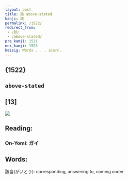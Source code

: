 ```yaml
---
layout: post
title: 該 above-stated
kanji: 該
permalink: /1522/
redirect_from:
 - /該/
 - /above-stated/
pre_kanji: 1521
nex_kanji: 1523
heisig: Words . . . acorn.
---
```


## {1522}

## `above-stated`

## [13]

<div class="stroke"><img src="E8A9B2.png" /></div>

## Reading:

### On-Yomi: ガイ

## Words:

該当(がいとう): corresponding, answering to, coming under
